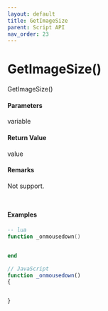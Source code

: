 ```yaml
---
layout: default
title: GetImageSize
parent: Script API
nav_order: 23
---
```

# GetImageSize\(\)

GetImageSize\(\)

#### Parameters

variable

#### Return Value

value

#### Remarks

Not support.

```lua

```

```js

```

#### 

#### Examples

```lua
-- lua
function _onmousedown()


end
```

```js
// JavaScript
function _onmousedown()
{    


}
```



